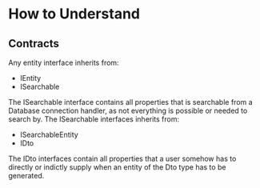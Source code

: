 ﻿# How to Understand

## Contracts

Any entity interface inherits from:
- IEntity
- ISearchable<Insert Entity Name>

The ISearchable interface contains all properties that is searchable from a Database connection handler, 
as not everything is possible or needed to search by.
The ISearchable interfaces inherits from:
- ISearchableEntity
- I<Insert Entity Name>Dto

The IDto interfaces contain all properties that a user somehow has to
directly or indictly supply when an entity of the Dto type has to be generated.